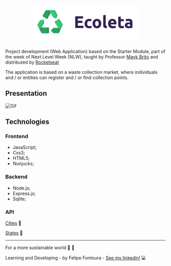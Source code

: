 <h1 align="center">
    <img alt="GitHub language count" src="https://github.com/FelipeFontouraBr/Ecoleta/blob/master/.github/ecoleta.png">
</h1>
 
Project development (Web Application) based on the Starter Module, part of the week of Next Level Week (NLW), taught by Professor [Mayk Brito](https://github.com/maykbrito) and distributed by [Rocketseat](https://rocketseat.com.br/)

The application is based on a waste collection market, where individuals and / or entities can register and / or find collection points.

## Presentation

<img alt="Gif" src="https://github.com/FelipeFontouraBr/Ecoleta/blob/master/.github/ecoleta1.gif">

## Technologies

### Frontend

- JavaScript;
- Css3;
- HTML5;
- Nunjucks;

### Backend

- Node.js;
- Express.js;
- Sqlite;

### API 

[Cities](https://servicodados.ibge.gov.br/api/docs/localidades?versao=1#api-Municipios-estadosUFMunicipiosGet) :office: 

 [States](https://servicodados.ibge.gov.br/api/v1/localidades/estados) :convenience_store:

----
For a more sustainable world :evergreen_tree: :green_heart:

Learning and Developing - by Felipe Fontoura - [See my linkedin!](https://www.linkedin.com/in/fontourafelipe/) :computer: